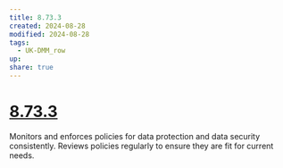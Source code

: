 ```yaml
---
title: 8.73.3
created: 2024-08-28
modified: 2024-08-28
tags:
  - UK-DMM_row
up: 
share: true
---
```

# [8.73.3](8.73.3.md)

Monitors and enforces policies for data protection and data security consistently. Reviews policies regularly to ensure they are fit for current needs.
